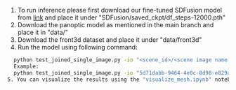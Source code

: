 1. To run inference please first download our fine-tuned SDFusion model from [link](https://drive.google.com/file/d/1BLG3sJwKfgB2VOIS1VRGI4Ij6W3DrOYE/view?usp=drive_link) and place it under "SDFusion/saved_ckpt/df_steps-12000.pth"
2. Download the panoptic model as mentioned in the main branch and place it in "data/" 
3. Download the front3d dataset and place it under "data/front3d"
4. Run the model using following command:
```bash
  python test_joined_single_image.py -io "<scene_id>/<scene image name without filetype ending>" -sf "df_steps-12000"
  Example:
  python test_joined_single_image.py -io "5d71dabb-9464-4e0c-8d98-e829ade827af/rgb_0034" -sf "df_steps-12000"
5. You can visualize the results using the "visualize_mesh.ipynb" notebook
